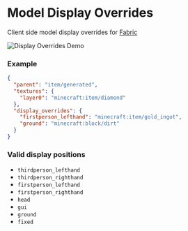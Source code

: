 # Model Display Overrides
Client side model display overrides for [Fabric](https://github.com/FabricMC/fabric)

![Display Overrides Demo](https://github.com/CPieter/ModelDisplayOverrides/assets/56731651/a3cedaa6-9249-48a9-b33d-128f2c5d2fcb)

### Example
```json
{
  "parent": "item/generated",
  "textures": {
    "layer0": "minecraft:item/diamond"
  },
  "display_overrides": {
    "firstperson_lefthand": "minecraft:item/gold_ingot",
    "ground": "minecraft:block/dirt"
  }
}
```
### Valid display positions
- `thirdperson_lefthand`
- `thirdperson_righthand`
- `firstperson_lefthand`
- `firstperson_righthand`
- `head`
- `gui`
- `ground`
- `fixed`
